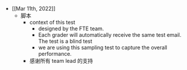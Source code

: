- [[Mar 11th, 2022]]
	- 脚本
		- context of this test
			- designed by the FTE team.
			- Each grader will automatically receive the same test email. The test is a blind test
			- we are using this sampling test to capture the overall performance.
		- 感谢所有 team lead 的支持